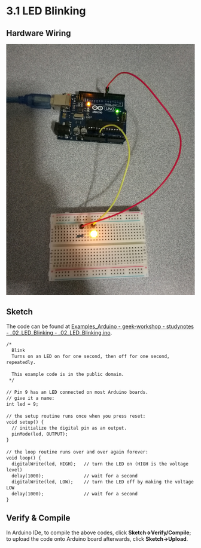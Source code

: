 # 3.1 LED Blinking

## Hardware Wiring
![Image](../../Examples/geek-workshop/studynotes/00_ledblinking.jpg)

## Sketch
The code can be found at [Examples_Arduino - geek-workshop - studynotes - _02_LED_Blinking - _02_LED_Blinking.ino](https://github.com/LongerVisionRobot/Examples_Arduino/blob/master/geek-workshop/studynotes/_02_LED_Blinking/_02_LED_Blinking.ino).
```
/*
  Blink
  Turns on an LED on for one second, then off for one second, repeatedly.

  This example code is in the public domain.
 */

// Pin 9 has an LED connected on most Arduino boards.
// give it a name:
int led = 9;

// the setup routine runs once when you press reset:
void setup() {                
  // initialize the digital pin as an output.
  pinMode(led, OUTPUT);     
}

// the loop routine runs over and over again forever:
void loop() {
  digitalWrite(led, HIGH);   // turn the LED on (HIGH is the voltage level)
  delay(1000);               // wait for a second
  digitalWrite(led, LOW);    // turn the LED off by making the voltage LOW
  delay(1000);               // wait for a second
}
```

## Verify & Compile
In Arduino IDe, to compile the above codes, click **Sketch->Verify/Compile**; to upload the code onto Arduino board afterwards, click **Sketch->Upload**.